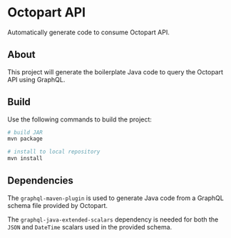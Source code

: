 # Octopart API

Automatically generate code to consume Octopart API.

## About

This project will generate the boilerplate Java code to query the Octopart API using GraphQL.

## Build

Use the following commands to build the project:
```bash
# build JAR
mvn package

# install to local repository
mvn install
```

## Dependencies

The `graphql-maven-plugin` is used to generate Java code from a GraphQL schema file provided by Octopart.

The `graphql-java-extended-scalars` dependency is needed for both the `JSON` and `DateTime` scalars used in the provided schema.
